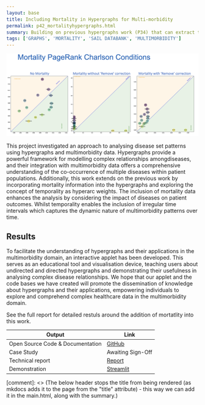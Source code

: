 ```yaml
---
layout: base
title: Including Mortality in Hypergraphs for Multi-morbidity
permalink: p42_mortalityhypergraphs.html
summary: Building on previous hypergraphs work (P34) that can extract the impact of predecessor and successor diseases on disease progression pathways, this work looked to include an implicit relationship to demographics and consider the impact of mortality.
tags: ['GRAPHS', 'MORTALITY', 'SAIL DATABANK', 'MULTIMORBIDITY']
---
```


![View of different charleston conditions highlight if there are more commonly predesecors or successors.  When moralitiy is included this skews the results unless correction is implemented.](images/MortalityHypergraohs.png)

This project investigated an approach to analysing disease set patterns using hypergraphs and multimorbidity data. Hypergraphs provide a powerful framework for modelling complex relationships amongdiseases, and their integration with multimorbidity data offers a comprehensive understanding of the co-occurrence of multiple diseases within patient populations. Additionally, this work extends on the previous work by incorporating mortality information into the hypergraphs and exploring the concept of temporality as hyperarc weights. The inclusion of mortality data enhances the analysis by considering the impact of diseases on patient outcomes. Whilst temporality enables the inclusion of irregular time intervals which captures the dynamic nature of multimorbidity patterns over time.

## Results
To facilitate the understanding of hypergraphs and their applications in the multimorbidity domain, an interactive applet has been developed. This serves as an educational tool and visualisation device, teaching users about undirected and directed hypergraphs and demonstrating their usefulness in analysing complex disease relationships. We hope that our applet and the code bases we have created will promote the dissemination of knowledge about hypergraphs and their applications, empowering individuals to explore and comprehend complex healthcare data in the multimorbidity domain.

See the full report for detailed restuls around the addition of mortatlity into this work.

| Output | Link |
| ---- | ---- |
| Open Source Code & Documentation | [GitHub](https://github.com/nhsx/hypergraph-mm) |
| Case Study | Awaiting Sign-Off |
| Technical report | [Report](https://github.com/nhsx/hypergraph-mm/blob/zh-hypergraph-mm-mort/reports/Hypergraph_mm_mort_report_ZH.pdf) |
| Demonstration | [Streamlit](https://nhsx-hypergraphical-streamlit-hypergraphs-hklixt.streamlit.app/) |

[comment]: <> (The below header stops the title from being rendered (as mkdocs adds it to the page from the "title" attribute) - this way we can add it in the main.html, along with the summary.)
#
